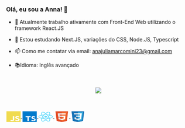 ### Olá, eu sou a Anna! 👋

- 🔭 Atualmente trabalho ativamente com Front-End Web utilizando o framework React.JS
- 🌱 Estou estudando Next.JS, variações do CSS, Node.JS, Typescript
- 📫 Como me contatar via email: anajuliamarcomini23@gmail.com
- 📚Idioma: Inglês avançado
  

  ##
<br>
<div align="center">
  <a href="https://github.com/annamarcomini">
  <img height="180em" src="https://github-readme-stats-git-masterrstaa-rickstaa.vercel.app/api/top-langs/?username=annamarcomini&layout=compact&langs_count=7&theme=radical"/>
</div>
  
##
  
  <div style="display: inline_block"><br>
  <img align="center" alt="Anna-Js" height="30" width="40" src="https://raw.githubusercontent.com/devicons/devicon/master/icons/javascript/javascript-plain.svg">
  <img align="center" alt="Anna-Ts" height="30" width="40" src="https://raw.githubusercontent.com/devicons/devicon/master/icons/typescript/typescript-plain.svg">
  <img align="center" alt="Anna-React" height="30" width="40" src="https://raw.githubusercontent.com/devicons/devicon/master/icons/react/react-original.svg">
  <img align="center" alt="Anna-HTML" height="30" width="40" src="https://raw.githubusercontent.com/devicons/devicon/master/icons/html5/html5-original.svg">
  <img align="center" alt="Anna-CSS" height="30" width="40" src="https://raw.githubusercontent.com/devicons/devicon/master/icons/css3/css3-original.svg">
  </div>

